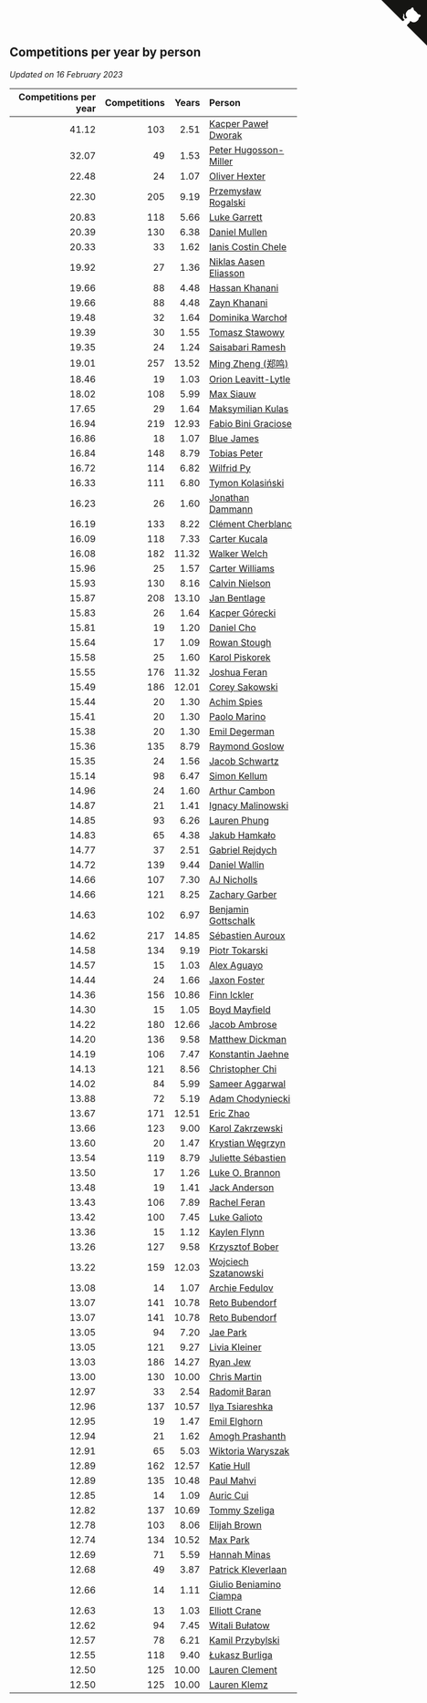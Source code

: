 ## Competitions per year by person

*Updated on 16 February 2023*

| Competitions per year | Competitions | Years | Person |
| ---: | ---: | ---: | :--- |
| 41.12 | 103 | 2.51 | [Kacper Paweł Dworak](https://www.worldcubeassociation.org/persons/2020DWOR01) |
| 32.07 | 49 | 1.53 | [Peter Hugosson-Miller](https://www.worldcubeassociation.org/persons/2021HUGO01) |
| 22.48 | 24 | 1.07 | [Oliver Hexter](https://www.worldcubeassociation.org/persons/2022HEXT01) |
| 22.30 | 205 | 9.19 | [Przemysław Rogalski](https://www.worldcubeassociation.org/persons/2013ROGA02) |
| 20.83 | 118 | 5.66 | [Luke Garrett](https://www.worldcubeassociation.org/persons/2017GARR05) |
| 20.39 | 130 | 6.38 | [Daniel Mullen](https://www.worldcubeassociation.org/persons/2016MULL04) |
| 20.33 | 33 | 1.62 | [Ianis Costin Chele](https://www.worldcubeassociation.org/persons/2021CHEL01) |
| 19.92 | 27 | 1.36 | [Niklas Aasen Eliasson](https://www.worldcubeassociation.org/persons/2021ELIA01) |
| 19.66 | 88 | 4.48 | [Hassan Khanani](https://www.worldcubeassociation.org/persons/2018KHAN26) |
| 19.66 | 88 | 4.48 | [Zayn Khanani](https://www.worldcubeassociation.org/persons/2018KHAN28) |
| 19.48 | 32 | 1.64 | [Dominika Warchoł](https://www.worldcubeassociation.org/persons/2021WARC01) |
| 19.39 | 30 | 1.55 | [Tomasz Stawowy](https://www.worldcubeassociation.org/persons/2021STAW01) |
| 19.35 | 24 | 1.24 | [Saisabari Ramesh](https://www.worldcubeassociation.org/persons/2021RAME01) |
| 19.01 | 257 | 13.52 | [Ming Zheng (郑鸣)](https://www.worldcubeassociation.org/persons/2009ZHEN11) |
| 18.46 | 19 | 1.03 | [Orion Leavitt-Lytle](https://www.worldcubeassociation.org/persons/2022LEAV01) |
| 18.02 | 108 | 5.99 | [Max Siauw](https://www.worldcubeassociation.org/persons/2017SIAU02) |
| 17.65 | 29 | 1.64 | [Maksymilian Kulas](https://www.worldcubeassociation.org/persons/2021KULA02) |
| 16.94 | 219 | 12.93 | [Fabio Bini Graciose](https://www.worldcubeassociation.org/persons/2010GRAC02) |
| 16.86 | 18 | 1.07 | [Blue James](https://www.worldcubeassociation.org/persons/2022JAME01) |
| 16.84 | 148 | 8.79 | [Tobias Peter](https://www.worldcubeassociation.org/persons/2014PETE03) |
| 16.72 | 114 | 6.82 | [Wilfrid Py](https://www.worldcubeassociation.org/persons/2016PYWI01) |
| 16.33 | 111 | 6.80 | [Tymon Kolasiński](https://www.worldcubeassociation.org/persons/2016KOLA02) |
| 16.23 | 26 | 1.60 | [Jonathan Dammann](https://www.worldcubeassociation.org/persons/2021DAMM01) |
| 16.19 | 133 | 8.22 | [Clément Cherblanc](https://www.worldcubeassociation.org/persons/2014CHER05) |
| 16.09 | 118 | 7.33 | [Carter Kucala](https://www.worldcubeassociation.org/persons/2015KUCA01) |
| 16.08 | 182 | 11.32 | [Walker Welch](https://www.worldcubeassociation.org/persons/2011WELC01) |
| 15.96 | 25 | 1.57 | [Carter Williams](https://www.worldcubeassociation.org/persons/2021WILL06) |
| 15.93 | 130 | 8.16 | [Calvin Nielson](https://www.worldcubeassociation.org/persons/2014NIEL03) |
| 15.87 | 208 | 13.10 | [Jan Bentlage](https://www.worldcubeassociation.org/persons/2010BENT01) |
| 15.83 | 26 | 1.64 | [Kacper Górecki](https://www.worldcubeassociation.org/persons/2021GORE01) |
| 15.81 | 19 | 1.20 | [Daniel Cho](https://www.worldcubeassociation.org/persons/2021CHOD01) |
| 15.64 | 17 | 1.09 | [Rowan Stough](https://www.worldcubeassociation.org/persons/2022STOU01) |
| 15.58 | 25 | 1.60 | [Karol Piskorek](https://www.worldcubeassociation.org/persons/2021PISK01) |
| 15.55 | 176 | 11.32 | [Joshua Feran](https://www.worldcubeassociation.org/persons/2011FERA01) |
| 15.49 | 186 | 12.01 | [Corey Sakowski](https://www.worldcubeassociation.org/persons/2011SAKO01) |
| 15.44 | 20 | 1.30 | [Achim Spies](https://www.worldcubeassociation.org/persons/2021SPIE01) |
| 15.41 | 20 | 1.30 | [Paolo Marino](https://www.worldcubeassociation.org/persons/2021MARI04) |
| 15.38 | 20 | 1.30 | [Emil Degerman](https://www.worldcubeassociation.org/persons/2021DEGE01) |
| 15.36 | 135 | 8.79 | [Raymond Goslow](https://www.worldcubeassociation.org/persons/2014GOSL01) |
| 15.35 | 24 | 1.56 | [Jacob Schwartz](https://www.worldcubeassociation.org/persons/2021SCHW01) |
| 15.14 | 98 | 6.47 | [Simon Kellum](https://www.worldcubeassociation.org/persons/2016KELL12) |
| 14.96 | 24 | 1.60 | [Arthur Cambon](https://www.worldcubeassociation.org/persons/2021CAMB01) |
| 14.87 | 21 | 1.41 | [Ignacy Malinowski](https://www.worldcubeassociation.org/persons/2021MALI02) |
| 14.85 | 93 | 6.26 | [Lauren Phung](https://www.worldcubeassociation.org/persons/2016PHUN02) |
| 14.83 | 65 | 4.38 | [Jakub Hamkało](https://www.worldcubeassociation.org/persons/2018HAMK01) |
| 14.77 | 37 | 2.51 | [Gabriel Rejdych](https://www.worldcubeassociation.org/persons/2020REJD01) |
| 14.72 | 139 | 9.44 | [Daniel Wallin](https://www.worldcubeassociation.org/persons/2013WALL03) |
| 14.66 | 107 | 7.30 | [AJ Nicholls](https://www.worldcubeassociation.org/persons/2015NICH04) |
| 14.66 | 121 | 8.25 | [Zachary Garber](https://www.worldcubeassociation.org/persons/2014GARB01) |
| 14.63 | 102 | 6.97 | [Benjamin Gottschalk](https://www.worldcubeassociation.org/persons/2016GOTT01) |
| 14.62 | 217 | 14.85 | [Sébastien Auroux](https://www.worldcubeassociation.org/persons/2008AURO01) |
| 14.58 | 134 | 9.19 | [Piotr Tokarski](https://www.worldcubeassociation.org/persons/2013TOKA01) |
| 14.57 | 15 | 1.03 | [Alex Aguayo](https://www.worldcubeassociation.org/persons/2022AGUA01) |
| 14.44 | 24 | 1.66 | [Jaxon Foster](https://www.worldcubeassociation.org/persons/2021FOST01) |
| 14.36 | 156 | 10.86 | [Finn Ickler](https://www.worldcubeassociation.org/persons/2012ICKL01) |
| 14.30 | 15 | 1.05 | [Boyd Mayfield](https://www.worldcubeassociation.org/persons/2022MAYF01) |
| 14.22 | 180 | 12.66 | [Jacob Ambrose](https://www.worldcubeassociation.org/persons/2010AMBR01) |
| 14.20 | 136 | 9.58 | [Matthew Dickman](https://www.worldcubeassociation.org/persons/2013DICK01) |
| 14.19 | 106 | 7.47 | [Konstantin Jaehne](https://www.worldcubeassociation.org/persons/2015JAEH01) |
| 14.13 | 121 | 8.56 | [Christopher Chi](https://www.worldcubeassociation.org/persons/2014CHIC01) |
| 14.02 | 84 | 5.99 | [Sameer Aggarwal](https://www.worldcubeassociation.org/persons/2017AGGA01) |
| 13.88 | 72 | 5.19 | [Adam Chodyniecki](https://www.worldcubeassociation.org/persons/2017CHOD02) |
| 13.67 | 171 | 12.51 | [Eric Zhao](https://www.worldcubeassociation.org/persons/2010ZHAO19) |
| 13.66 | 123 | 9.00 | [Karol Zakrzewski](https://www.worldcubeassociation.org/persons/2014ZAKR01) |
| 13.60 | 20 | 1.47 | [Krystian Węgrzyn](https://www.worldcubeassociation.org/persons/2021WEGR01) |
| 13.54 | 119 | 8.79 | [Juliette Sébastien](https://www.worldcubeassociation.org/persons/2014SEBA01) |
| 13.50 | 17 | 1.26 | [Luke O. Brannon](https://www.worldcubeassociation.org/persons/2021BRAN02) |
| 13.48 | 19 | 1.41 | [Jack Anderson](https://www.worldcubeassociation.org/persons/2021ANDE05) |
| 13.43 | 106 | 7.89 | [Rachel Feran](https://www.worldcubeassociation.org/persons/2015FERA01) |
| 13.42 | 100 | 7.45 | [Luke Galioto](https://www.worldcubeassociation.org/persons/2015GALI02) |
| 13.36 | 15 | 1.12 | [Kaylen Flynn](https://www.worldcubeassociation.org/persons/2022FLYN01) |
| 13.26 | 127 | 9.58 | [Krzysztof Bober](https://www.worldcubeassociation.org/persons/2013BOBE01) |
| 13.22 | 159 | 12.03 | [Wojciech Szatanowski](https://www.worldcubeassociation.org/persons/2011SZAT01) |
| 13.08 | 14 | 1.07 | [Archie Fedulov](https://www.worldcubeassociation.org/persons/2022FEDU01) |
| 13.07 | 141 | 10.78 | [Reto Bubendorf](https://www.worldcubeassociation.org/persons/2012BUBE01) |
| 13.07 | 141 | 10.78 | [Reto Bubendorf](https://www.worldcubeassociation.org/persons/2012BUBE01) |
| 13.05 | 94 | 7.20 | [Jae Park](https://www.worldcubeassociation.org/persons/2015PARK24) |
| 13.05 | 121 | 9.27 | [Livia Kleiner](https://www.worldcubeassociation.org/persons/2013KLEI03) |
| 13.03 | 186 | 14.27 | [Ryan Jew](https://www.worldcubeassociation.org/persons/2008JEWR01) |
| 13.00 | 130 | 10.00 | [Chris Martin](https://www.worldcubeassociation.org/persons/2013MART03) |
| 12.97 | 33 | 2.54 | [Radomił Baran](https://www.worldcubeassociation.org/persons/2020BARA02) |
| 12.96 | 137 | 10.57 | [Ilya Tsiareshka](https://www.worldcubeassociation.org/persons/2012TERE01) |
| 12.95 | 19 | 1.47 | [Emil Elghorn](https://www.worldcubeassociation.org/persons/2021ELGH01) |
| 12.94 | 21 | 1.62 | [Amogh Prashanth](https://www.worldcubeassociation.org/persons/2021PRAS01) |
| 12.91 | 65 | 5.03 | [Wiktoria Waryszak](https://www.worldcubeassociation.org/persons/2018WARY01) |
| 12.89 | 162 | 12.57 | [Katie Hull](https://www.worldcubeassociation.org/persons/2010HULL01) |
| 12.89 | 135 | 10.48 | [Paul Mahvi](https://www.worldcubeassociation.org/persons/2012MAHV01) |
| 12.85 | 14 | 1.09 | [Auric Cui](https://www.worldcubeassociation.org/persons/2022CUIA01) |
| 12.82 | 137 | 10.69 | [Tommy Szeliga](https://www.worldcubeassociation.org/persons/2012SZEL01) |
| 12.78 | 103 | 8.06 | [Elijah Brown](https://www.worldcubeassociation.org/persons/2015BROW03) |
| 12.74 | 134 | 10.52 | [Max Park](https://www.worldcubeassociation.org/persons/2012PARK03) |
| 12.69 | 71 | 5.59 | [Hannah Minas](https://www.worldcubeassociation.org/persons/2017MINA04) |
| 12.68 | 49 | 3.87 | [Patrick Kleverlaan](https://www.worldcubeassociation.org/persons/2019KLEV01) |
| 12.66 | 14 | 1.11 | [Giulio Beniamino Ciampa](https://www.worldcubeassociation.org/persons/2022CIAM01) |
| 12.63 | 13 | 1.03 | [Elliott Crane](https://www.worldcubeassociation.org/persons/2022CRAN01) |
| 12.62 | 94 | 7.45 | [Witali Bułatow](https://www.worldcubeassociation.org/persons/2015BUAT01) |
| 12.57 | 78 | 6.21 | [Kamil Przybylski](https://www.worldcubeassociation.org/persons/2016PRZY01) |
| 12.55 | 118 | 9.40 | [Łukasz Burliga](https://www.worldcubeassociation.org/persons/2013BURL01) |
| 12.50 | 125 | 10.00 | [Lauren Clement](https://www.worldcubeassociation.org/persons/2013KLEM01) |
| 12.50 | 125 | 10.00 | [Lauren Klemz](https://www.worldcubeassociation.org/persons/2013KLEM01) |


<a href="https://github.com/jonatanklosko/wca_statistics" class="github-corner" aria-label="View source on Github"><svg width="80" height="80" viewBox="0 0 250 250" style="fill:#151513; color:#fff; position: absolute; top: 0; border: 0; right: 0;" aria-hidden="true"><path d="M0,0 L115,115 L130,115 L142,142 L250,250 L250,0 Z"></path><path d="M128.3,109.0 C113.8,99.7 119.0,89.6 119.0,89.6 C122.0,82.7 120.5,78.6 120.5,78.6 C119.2,72.0 123.4,76.3 123.4,76.3 C127.3,80.9 125.5,87.3 125.5,87.3 C122.9,97.6 130.6,101.9 134.4,103.2" fill="currentColor" style="transform-origin: 130px 106px;" class="octo-arm"></path><path d="M115.0,115.0 C114.9,115.1 118.7,116.5 119.8,115.4 L133.7,101.6 C136.9,99.2 139.9,98.4 142.2,98.6 C133.8,88.0 127.5,74.4 143.8,58.0 C148.5,53.4 154.0,51.2 159.7,51.0 C160.3,49.4 163.2,43.6 171.4,40.1 C171.4,40.1 176.1,42.5 178.8,56.2 C183.1,58.6 187.2,61.8 190.9,65.4 C194.5,69.0 197.7,73.2 200.1,77.6 C213.8,80.2 216.3,84.9 216.3,84.9 C212.7,93.1 206.9,96.0 205.4,96.6 C205.1,102.4 203.0,107.8 198.3,112.5 C181.9,128.9 168.3,122.5 157.7,114.1 C157.9,116.9 156.7,120.9 152.7,124.9 L141.0,136.5 C139.8,137.7 141.6,141.9 141.8,141.8 Z" fill="currentColor" class="octo-body"></path></svg></a><style>.github-corner:hover .octo-arm{animation:octocat-wave 560ms ease-in-out}@keyframes octocat-wave{0%,100%{transform:rotate(0)}20%,60%{transform:rotate(-25deg)}40%,80%{transform:rotate(10deg)}}@media (max-width:500px){.github-corner:hover .octo-arm{animation:none}.github-corner .octo-arm{animation:octocat-wave 560ms ease-in-out}}</style>
